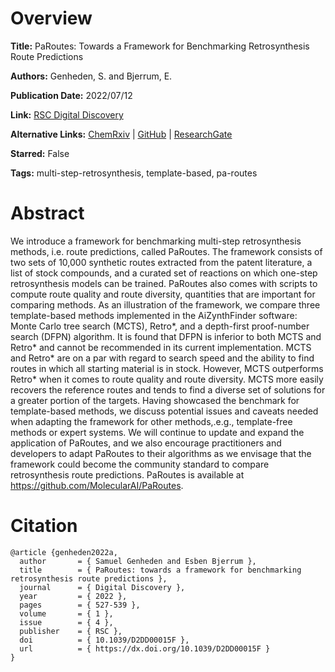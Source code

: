 # Overview
**Title:**
PaRoutes: Towards a Framework for Benchmarking Retrosynthesis Route Predictions

**Authors:**
Genheden, S. and Bjerrum, E.

**Publication Date:**
2022/07/12

**Link:**
[RSC Digital Discovery](https://pubs.rsc.org/en/content/articlelanding/2022/dd/d2dd00015f)

**Alternative Links:**
[ChemRxiv](https://chemrxiv.org/engage/chemrxiv/article-details/621c86f3c3e9da4f737b0047) |
[GitHub](https://github.com/MolecularAI/PaRoutes) |
[ResearchGate](https://www.researchgate.net/publication/361964793_PaRoutes_towards_a_framework_for_benchmarking_retrosynthesis_route_predictions)

**Starred:**
False

**Tags:**
multi-step-retrosynthesis, template-based, pa-routes


# Abstract
We introduce a framework for benchmarking multi-step retrosynthesis methods, i.e. route predictions, called PaRoutes.
The framework consists of two sets of 10,000 synthetic routes extracted from the patent literature, a list of stock compounds, and a curated set of reactions on which one-step retrosynthesis models can be trained.
PaRoutes also comes with scripts to compute route quality and route diversity, quantities that are important for comparing methods.
As an illustration of the framework, we compare three template-based methods implemented in the AiZynthFinder software: Monte Carlo tree search (MCTS), Retro*, and a depth-first proof-number search (DFPN) algorithm.
It is found that DFPN is inferior to both MCTS and Retro* and cannot be recommended in its current implementation.
MCTS and Retro* are on a par with regard to search speed and the ability to find routes in which all starting material is in stock.
However, MCTS outperforms Retro* when it comes to route quality and route diversity.
MCTS more easily recovers the reference routes and tends to find a diverse set of solutions for a greater portion of the targets.
Having showcased the benchmark for template-based methods, we discuss potential issues and caveats needed when adapting the framework for other methods,.e.g., template-free methods or expert systems.
We will continue to update and expand the application of PaRoutes, and we also encourage practitioners and developers to adapt PaRoutes to their algorithms as we envisage that the framework could become the community standard to compare retrosynthesis route predictions.
PaRoutes is available at https://github.com/MolecularAI/PaRoutes.


# Citation
```
@article {genheden2022a,
  author       = { Samuel Genheden and Esben Bjerrum },
  title        = { PaRoutes: towards a framework for benchmarking retrosynthesis route predictions },
  journal      = { Digital Discovery },
  year         = { 2022 },
  pages        = { 527-539 },
  volume       = { 1 },
  issue        = { 4 },
  publisher    = { RSC },
  doi          = { 10.1039/D2DD00015F },
  url          = { https://dx.doi.org/10.1039/D2DD00015F }
}
```
